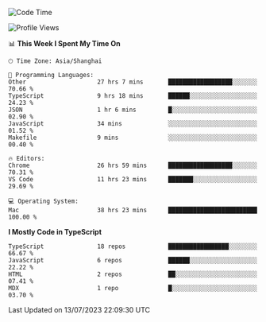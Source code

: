 <!--START_SECTION:waka-->
![Code Time](http://img.shields.io/badge/Code%20Time-4%2C795%20hrs%2046%20mins-blue)

![Profile Views](http://img.shields.io/badge/Profile%20Views-0-blue)

📊 **This Week I Spent My Time On** 

```text
🕑︎ Time Zone: Asia/Shanghai

💬 Programming Languages: 
Other                    27 hrs 7 mins       ██████████████████░░░░░░░   70.66 % 
TypeScript               9 hrs 18 mins       ██████░░░░░░░░░░░░░░░░░░░   24.23 % 
JSON                     1 hr 6 mins         █░░░░░░░░░░░░░░░░░░░░░░░░   02.90 % 
JavaScript               34 mins             ░░░░░░░░░░░░░░░░░░░░░░░░░   01.52 % 
Makefile                 9 mins              ░░░░░░░░░░░░░░░░░░░░░░░░░   00.40 % 

🔥 Editors: 
Chrome                   26 hrs 59 mins      ██████████████████░░░░░░░   70.31 % 
VS Code                  11 hrs 23 mins      ███████░░░░░░░░░░░░░░░░░░   29.69 % 

💻 Operating System: 
Mac                      38 hrs 23 mins      █████████████████████████   100.00 % 
```

**I Mostly Code in TypeScript** 

```text
TypeScript               18 repos            █████████████████░░░░░░░░   66.67 % 
JavaScript               6 repos             ██████░░░░░░░░░░░░░░░░░░░   22.22 % 
HTML                     2 repos             ██░░░░░░░░░░░░░░░░░░░░░░░   07.41 % 
MDX                      1 repo              █░░░░░░░░░░░░░░░░░░░░░░░░   03.70 % 
```




 Last Updated on 13/07/2023 22:09:30 UTC
<!--END_SECTION:waka-->
